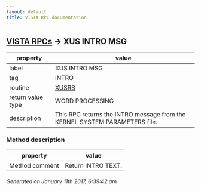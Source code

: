 ```yaml
---
layout: default
title: VISTA RPC documentation
---
```




## [VISTA RPCs](TableOfContent.md) &#8594; XUS INTRO MSG 

 property | value 
--- | --- 
 label | XUS INTRO MSG
 tag | INTRO
 routine | [XUSRB](http://code.osehra.org/dox/Routine_XUSRB_source.html)
 return value type | WORD PROCESSING
 description | This RPC returns the INTRO message from the KERNEL SYSTEM PARAMETERS file.


### Method description

 property | value 
--- | --- 
 Method comment | Return INTRO TEXT.




 ###### Generated on January 11th 2017, 6:39:42 am
